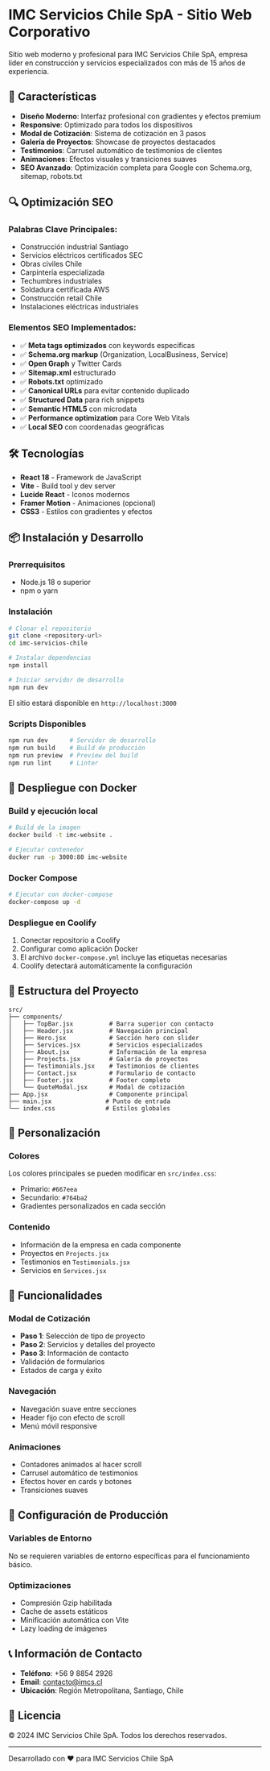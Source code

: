 # IMC Servicios Chile SpA - Sitio Web Corporativo

Sitio web moderno y profesional para IMC Servicios Chile SpA, empresa líder en construcción y servicios especializados con más de 15 años de experiencia.

## 🚀 Características

- **Diseño Moderno**: Interfaz profesional con gradientes y efectos premium
- **Responsive**: Optimizado para todos los dispositivos
- **Modal de Cotización**: Sistema de cotización en 3 pasos
- **Galería de Proyectos**: Showcase de proyectos destacados
- **Testimonios**: Carrusel automático de testimonios de clientes
- **Animaciones**: Efectos visuales y transiciones suaves
- **SEO Avanzado**: Optimización completa para Google con Schema.org, sitemap, robots.txt

## 🔍 Optimización SEO

### **Palabras Clave Principales:**
- Construcción industrial Santiago
- Servicios eléctricos certificados SEC
- Obras civiles Chile
- Carpintería especializada
- Techumbres industriales
- Soldadura certificada AWS
- Construcción retail Chile
- Instalaciones eléctricas industriales

### **Elementos SEO Implementados:**
- ✅ **Meta tags optimizados** con keywords específicas
- ✅ **Schema.org markup** (Organization, LocalBusiness, Service)
- ✅ **Open Graph** y Twitter Cards
- ✅ **Sitemap.xml** estructurado
- ✅ **Robots.txt** optimizado
- ✅ **Canonical URLs** para evitar contenido duplicado
- ✅ **Structured Data** para rich snippets
- ✅ **Semantic HTML5** con microdata
- ✅ **Performance optimization** para Core Web Vitals
- ✅ **Local SEO** con coordenadas geográficas

## 🛠️ Tecnologías

- **React 18** - Framework de JavaScript
- **Vite** - Build tool y dev server
- **Lucide React** - Iconos modernos
- **Framer Motion** - Animaciones (opcional)
- **CSS3** - Estilos con gradientes y efectos

## 📦 Instalación y Desarrollo

### Prerrequisitos
- Node.js 18 o superior
- npm o yarn

### Instalación
```bash
# Clonar el repositorio
git clone <repository-url>
cd imc-servicios-chile

# Instalar dependencias
npm install

# Iniciar servidor de desarrollo
npm run dev
```

El sitio estará disponible en `http://localhost:3000`

### Scripts Disponibles
```bash
npm run dev      # Servidor de desarrollo
npm run build    # Build de producción
npm run preview  # Preview del build
npm run lint     # Linter
```

## 🐳 Despliegue con Docker

### Build y ejecución local
```bash
# Build de la imagen
docker build -t imc-website .

# Ejecutar contenedor
docker run -p 3000:80 imc-website
```

### Docker Compose
```bash
# Ejecutar con docker-compose
docker-compose up -d
```

### Despliegue en Coolify
1. Conectar repositorio a Coolify
2. Configurar como aplicación Docker
3. El archivo `docker-compose.yml` incluye las etiquetas necesarias
4. Coolify detectará automáticamente la configuración

## 📁 Estructura del Proyecto

```
src/
├── components/
│   ├── TopBar.jsx          # Barra superior con contacto
│   ├── Header.jsx          # Navegación principal
│   ├── Hero.jsx            # Sección hero con slider
│   ├── Services.jsx        # Servicios especializados
│   ├── About.jsx           # Información de la empresa
│   ├── Projects.jsx        # Galería de proyectos
│   ├── Testimonials.jsx    # Testimonios de clientes
│   ├── Contact.jsx         # Formulario de contacto
│   ├── Footer.jsx          # Footer completo
│   └── QuoteModal.jsx      # Modal de cotización
├── App.jsx                 # Componente principal
├── main.jsx               # Punto de entrada
└── index.css              # Estilos globales
```

## 🎨 Personalización

### Colores
Los colores principales se pueden modificar en `src/index.css`:
- Primario: `#667eea`
- Secundario: `#764ba2`
- Gradientes personalizados en cada sección

### Contenido
- Información de la empresa en cada componente
- Proyectos en `Projects.jsx`
- Testimonios en `Testimonials.jsx`
- Servicios en `Services.jsx`

## 📱 Funcionalidades

### Modal de Cotización
- **Paso 1**: Selección de tipo de proyecto
- **Paso 2**: Servicios y detalles del proyecto
- **Paso 3**: Información de contacto
- Validación de formularios
- Estados de carga y éxito

### Navegación
- Navegación suave entre secciones
- Header fijo con efecto de scroll
- Menú móvil responsive

### Animaciones
- Contadores animados al hacer scroll
- Carrusel automático de testimonios
- Efectos hover en cards y botones
- Transiciones suaves

## 🔧 Configuración de Producción

### Variables de Entorno
No se requieren variables de entorno específicas para el funcionamiento básico.

### Optimizaciones
- Compresión Gzip habilitada
- Cache de assets estáticos
- Minificación automática con Vite
- Lazy loading de imágenes

## 📞 Información de Contacto

- **Teléfono**: +56 9 8854 2926
- **Email**: contacto@imcs.cl
- **Ubicación**: Región Metropolitana, Santiago, Chile

## 📄 Licencia

© 2024 IMC Servicios Chile SpA. Todos los derechos reservados.

---

Desarrollado con ❤️ para IMC Servicios Chile SpA